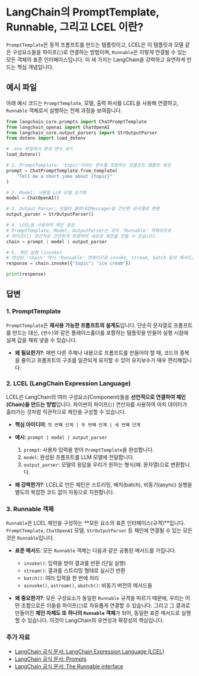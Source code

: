 # LangChain의 PromptTemplate, Runnable, 그리고 LCEL 이란?

`PromptTemplate`은 동적 프롬프트를 만드는 템플릿이고, LCEL은 이 템플릿과 모델 같은 구성요소들을 파이프(`|`)로 연결하는 방법이며, `Runnable`은 이렇게 연결될 수 있는 모든 객체의 표준 인터페이스입니다. 이 세 가지는 LangChain을 강력하고 유연하게 만드는 핵심 개념입니다.

## 예시 파일

아래 예시 코드는 `PromptTemplate`, 모델, 출력 파서를 LCEL을 사용해 연결하고, `Runnable` 객체로서 실행하는 전체 과정을 보여줍니다.

```python
from langchain_core.prompts import ChatPromptTemplate
from langchain_openai import ChatOpenAI
from langchain_core.output_parsers import StrOutputParser
from dotenv import load_dotenv

# .env 파일에서 환경 변수 로드
load_dotenv()

# 1. PromptTemplate: 'topic'이라는 변수를 포함하는 프롬프트 템플릿 생성
prompt = ChatPromptTemplate.from_template(
    "Tell me a short joke about {topic}"
)

# 2. Model: 사용할 LLM 모델 초기화
model = ChatOpenAI()

# 3. Output Parser: 모델의 출력(AIMessage)을 간단한 문자열로 변환
output_parser = StrOutputParser()

# 4. LCEL을 사용하여 체인 생성
# PromptTemplate, Model, OutputParser는 모두 'Runnable' 객체이므로
# 파이프(|) 연산자로 간단하게 연결하여 새로운 체인을 만들 수 있습니다.
chain = prompt | model | output_parser

# 5. 체인 실행 (invoke)
# 생성된 'chain' 역시 'Runnable' 객체이므로 invoke, stream, batch 등의 메서드를 사용할 수 있습니다.
response = chain.invoke({"topic": "ice cream"})

print(response)

```

## 답변

### 1. PromptTemplate

`PromptTemplate`은 **재사용 가능한 프롬프트의 설계도**입니다. 단순히 문자열로 프롬프트를 만드는 대신, `{변수}`와 같은 플레이스홀더를 포함하는 템플릿을 만들어 실행 시점에 실제 값을 채워 넣을 수 있습니다.

-   **왜 필요한가?**: 매번 다른 주제나 내용으로 프롬프트를 만들어야 할 때, 코드의 중복을 줄이고 프롬프트의 구조를 일관되게 유지할 수 있어 유지보수가 매우 편리해집니다.

### 2. LCEL (LangChain Expression Language)

LCEL은 LangChain의 여러 구성요소(Component)들을 **선언적으로 연결하여 체인(Chain)을 만드는 방법**입니다. 파이썬의 파이프(`|`) 연산자를 사용하여 마치 데이터가 흘러가는 것처럼 직관적으로 체인을 구성할 수 있습니다.

-   **핵심 아이디어**: `첫 번째 단계 | 두 번째 단계 | 세 번째 단계`
-   **예시**: `prompt | model | output_parser`
    1.  `prompt`: 사용자 입력을 받아 `PromptTemplate`을 완성합니다.
    2.  `model`: 완성된 프롬프트를 LLM 모델에 전달합니다.
    3.  `output_parser`: 모델의 응답을 우리가 원하는 형식(예: 문자열)으로 변환합니다.

-   **왜 강력한가?**: LCEL로 만든 체인은 스트리밍, 배치(batch), 비동기(async) 실행을 별도의 복잡한 코드 없이 자동으로 지원합니다.

### 3. Runnable 객체

`Runnable`은 LCEL 체인을 구성하는 **모든 요소의 표준 인터페이스(규격)**입니다. `PromptTemplate`, `ChatOpenAI` 모델, `StrOutputParser` 등 체인에 연결될 수 있는 모든 것은 `Runnable`입니다.

-   **표준 메서드**: 모든 `Runnable` 객체는 다음과 같은 공통된 메서드를 가집니다.
    -   `invoke()`: 입력을 받아 결과를 반환 (단일 실행)
    -   `stream()`: 결과를 스트리밍 형태로 실시간 반환
    -   `batch()`: 여러 입력을 한 번에 처리
    -   `ainvoke()`, `astream()`, `abatch()`: 비동기 버전의 메서드들

-   **왜 중요한가?**: 모든 구성요소가 동일한 `Runnable` 규격을 따르기 때문에, 우리는 어떤 조합으로든 이들을 파이프(`|`)로 자유롭게 연결할 수 있습니다. 그리고 그 결과로 만들어진 **체인 자체도 또 하나의 `Runnable` 객체**가 되어, 동일한 표준 메서드로 실행할 수 있습니다. 이것이 LangChain의 유연성과 확장성의 핵심입니다.

### 추가 자료

-   [LangChain 공식 문서: LangChain Expression Language (LCEL)](https://python.langchain.com/v0.2/docs/concepts/#langchain-expression-language-lcel)
-   [LangChain 공식 문서: Prompts](https://python.langchain.com/v0.2/docs/concepts/#prompts)
-   [LangChain 공식 문서: The Runnable interface](https://python.langchain.com/v0.2/docs/concepts/#runnable-interface)